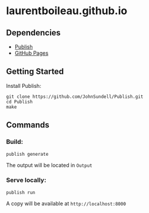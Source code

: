 # laurentboileau.github.io

## Dependencies

- [Publish][publish]
- [GitHub Pages][ghp]

## Getting Started

Install Publish:

	git clone https://github.com/JohnSundell/Publish.git
	cd Publish
	make

## Commands

### Build:

	publish generate

The output will be located in `Output`

### Serve locally:

	publish run

A copy will be available at `http://localhost:8000`


[publish]: https://github.com/johnsundell/publish
[ghp]: https://pages.github.com

